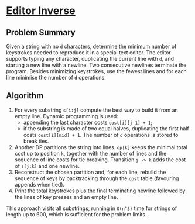 # [Editor Inverse](https://www.spoj.com/problems/EDIT2/)

## Problem Summary
Given a string with no `d` characters, determine the minimum number of keystrokes
needed to reproduce it in a special text editor. The editor supports typing any
character, duplicating the current line with `d`, and starting a new line with a
newline. Two consecutive newlines terminate the program. Besides minimizing
keystrokes, use the fewest lines and for each line minimise the number of `d`
operations.

## Algorithm
1. For every substring `s[i:j]` compute the best way to build it from an empty
   line. Dynamic programming is used:
   - appending the last character costs `cost[i][j-1] + 1`;
   - if the substring is made of two equal halves, duplicating the first half
     costs `cost[i][mid] + 1`.
   The number of `d` operations is stored to break ties.
2. Another DP partitions the string into lines. `dp[k]` keeps the minimal total
   cost up to position `k`, together with the number of lines and the sequence of
   line costs for tie breaking. Transition `j -> k` adds the cost of
   `s[j:k]` and one newline.
3. Reconstruct the chosen partition and, for each line, rebuild the sequence of
   keys by backtracking through the `cost` table (favouring appends when tied).
4. Print the total keystrokes plus the final terminating newline followed by the
   lines of key presses and an empty line.

This approach visits all substrings, running in `O(n^3)` time for strings of
length up to 600, which is sufficient for the problem limits.
